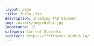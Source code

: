 ```yaml
---
layout: page
title: Zhihui Xie
description: Incoming PhD Student
img: /assets/img/zhihui.jpg
importance: 12
category: Current Students
redirect: https://fffffarmer.github.io/
---
```

